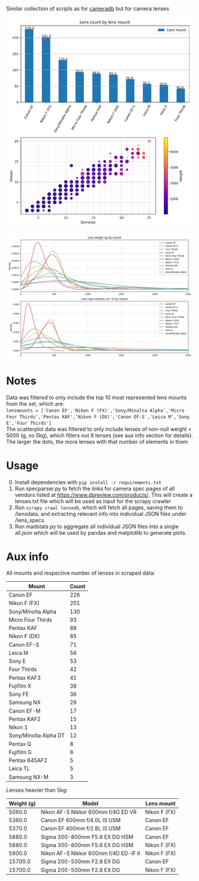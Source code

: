 Similar collection of scripts as for [cameradb](https://github.com/garogum/cameradb) but for camera lenses

![2 plot figure](/multiplot.png?raw=true "Overview and elements/groups plots")

![distribution multiplot](/multiplot_weight_vol.png "Weight and Size distribution")


# Notes
Data was filtered to only include the top 10 most represented lens mounts from the set, which are:  
`lensmounts = ['Canon EF','Nikon F (FX)','Sony/Minolta Alpha','Micro Four Thirds','Pentax KAF','Nikon F (DX)','Canon EF-S','Leica M','Sony E','Four Thirds']`  
The scatterplot data was filtered to only include lenses of non-null weight < 5000 (g, so 5kg), which filters out 8 lenses (see aux info section for details).  
The larger the dots, the more lenses with that number of elements in them

# Usage
0. Install dependencies with `pip install -r requirements.txt`
1. Run specparser.py to fetch the links for camera spec pages of all vendors listed at https://www.dpreview.com/products/. This will create a lenses.txt file which will be used as input for the scrapy crawler
2. Run `scrapy crawl lensedb`, which will fetch all pages, saving them to /lensdata, and extracting relevant info into individual JSON files under /lens_specs
3. Run madstats.py to aggregate all individual JSON files into a single all.json which will be used by pandas and matplotlib to generate plots.

# Aux info
All mounts and respective number of lenses in scraped data:

| Mount | Count |
| ------ | ------ |
| Canon EF           | 226 |
| Nikon F (FX)       | 201 |
| Sony/Minolta Alpha | 130 |
| Micro Four Thirds  |  93 |
| Pentax KAF         |  88 |
| Nikon F (DX)       |  85 |
| Canon EF-S         |  71 |
| Leica M            |  56 |
| Sony E             |  53 |
| Four Thirds        |  42 |
| Pentax KAF3        |  41 |
| Fujifilm X         |  38 |
| Sony FE            |  36 |
| Samsung NX         |  28 |
| Canon EF-M         |  17 |
| Pentax KAF2           | 15 |
| Nikon 1               | 13 |
| Sony/Minolta Alpha DT | 12 |
| Pentax Q              |  8 |
| Fujifilm G            |  6 |
| Pentax 645AF2         |  5 |
| Leica TL              |  5 |
| Samsung NX-M          |  3 |

Lenses heavier than 5kg:

| Weight (g) | Model | Lens mount |
| ----- | ----- | ----- |
| 5060.0  |    Nikon AF-S Nikkor 600mm f/4G ED VR  | Nikon F (FX) |
| 5360.0  |          Canon EF 600mm f/4.0L IS USM  |     Canon EF |
| 5370.0  |          Canon EF 400mm f/2.8L IS USM  |     Canon EF |
| 5880.0  |        Sigma 300-800mm F5.6 EX DG HSM  |     Canon EF |
| 5880.0  |        Sigma 300-800mm F5.6 EX DG HSM  | Nikon F (FX) |
| 5900.0  | Nikon AF-S Nikkor 600mm f/4D ED-IF II  | Nikon F (FX) |
| 15700.0 |             Sigma 200-500mm F2.8 EX DG |      Canon EF |
| 15700.0 |             Sigma 200-500mm F2.8 EX DG |  Nikon F (FX) |
